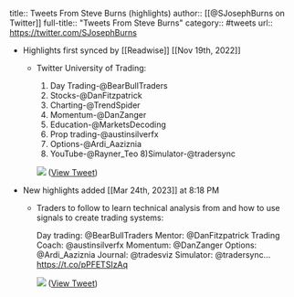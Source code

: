title:: Tweets From Steve Burns (highlights)
author:: [[@SJosephBurns on Twitter]]
full-title:: "Tweets From Steve Burns"
category:: #tweets
url:: https://twitter.com/SJosephBurns

- Highlights first synced by [[Readwise]] [[Nov 19th, 2022]]
	- Twitter University of Trading:
	  
	  1) Day Trading-@BearBullTraders 
	  2) Stocks-@DanFitzpatrick 
	  2) Charting-@TrendSpider 
	  3) Momentum-@DanZanger 
	  4) Education-@MarketsDecoding 
	  5) Prop trading-@austinsilverfx 
	  6) Options-@Ardi_Aaziznia 
	  7) YouTube-@Rayner_Teo
	  8)Simulator-@tradersync 
	  
	  ![](https://pbs.twimg.com/media/FebyqkrWYAM1lSa.jpg) ([View Tweet](https://twitter.com/SJosephBurns/status/1578215535573090305))
- New highlights added [[Mar 24th, 2023]] at 8:18 PM
	- Traders to follow to learn technical analysis from and how to use signals to create trading systems: 
	  
	  Day trading: @BearBullTraders 
	  Mentor: @DanFitzpatrick 
	  Trading Coach: @austinsilverfx
	  Momentum: @DanZanger
	  Options: @Ardi_Aaziznia 
	  Journal: @tradesviz 
	  Simulator: @tradersync… https://t.co/pPFETSIzAq 
	  
	  ![](https://pbs.twimg.com/media/Fr9DBYhX0AYsRIS.jpg) ([View Tweet](https://twitter.com/SJosephBurns/status/1639102483736809472))
